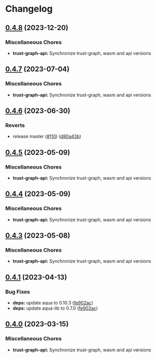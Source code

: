 # Changelog

## [0.4.8](https://github.com/fluencelabs/trust-graph/compare/trust-graph-api-v0.4.7...trust-graph-api-v0.4.8) (2023-12-20)


### Miscellaneous Chores

* **trust-graph-api:** Synchronize trust-graph, wasm and api versions

## [0.4.7](https://github.com/fluencelabs/trust-graph/compare/trust-graph-api-v0.4.6...trust-graph-api-v0.4.7) (2023-07-04)


### Miscellaneous Chores

* **trust-graph-api:** Synchronize trust-graph, wasm and api versions

## [0.4.6](https://github.com/fluencelabs/trust-graph/compare/trust-graph-api-v0.4.5...trust-graph-api-v0.4.6) (2023-06-30)


### Reverts

* release master ([#110](https://github.com/fluencelabs/trust-graph/issues/110)) ([d80a43b](https://github.com/fluencelabs/trust-graph/commit/d80a43bcff721aff8fadf3d2d5c252804ce27a6c))

## [0.4.5](https://github.com/fluencelabs/trust-graph/compare/trust-graph-api-v0.4.4...trust-graph-api-v0.4.5) (2023-05-09)


### Miscellaneous Chores

* **trust-graph-api:** Synchronize trust-graph, wasm and api versions

## [0.4.4](https://github.com/fluencelabs/trust-graph/compare/trust-graph-api-v0.4.3...trust-graph-api-v0.4.4) (2023-05-09)


### Miscellaneous Chores

* **trust-graph-api:** Synchronize trust-graph, wasm and api versions

## [0.4.3](https://github.com/fluencelabs/trust-graph/compare/trust-graph-api-v0.4.1...trust-graph-api-v0.4.3) (2023-05-08)


### Miscellaneous Chores

* **trust-graph-api:** Synchronize trust-graph, wasm and api versions

## [0.4.1](https://github.com/fluencelabs/trust-graph/compare/trust-graph-api-v0.4.0...trust-graph-api-v0.4.1) (2023-04-13)


### Bug Fixes

* **deps:** update aqua to 0.10.3 ([fe902ac](https://github.com/fluencelabs/trust-graph/commit/fe902acc50a6b4c6bf97c487f3e47ae0f5ef8a95))
* **deps:** update aqua-lib to 0.7.0 ([fe902ac](https://github.com/fluencelabs/trust-graph/commit/fe902acc50a6b4c6bf97c487f3e47ae0f5ef8a95))

## [0.4.0](https://github.com/fluencelabs/trust-graph/compare/trust-graph-api-v0.3.2...trust-graph-api-v0.4.0) (2023-03-15)


### Miscellaneous Chores

* **trust-graph-api:** Synchronize trust-graph, wasm and api versions
